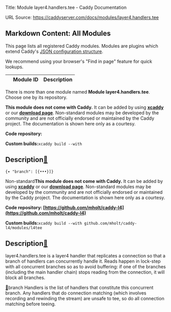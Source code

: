 Title: Module layer4.handlers.tee - Caddy Documentation

URL Source: https://caddyserver.com/docs/modules/layer4.handlers.tee

Markdown Content:
All Modules
-----------

This page lists all registered Caddy modules. Modules are plugins which extend Caddy's [JSON configuration structure](https://caddyserver.com/docs/json/).

We recommend using your browser's "Find in page" feature for quick lookups.

|  | Module ID | Description |
| --- | --- | --- |

There is more than one module named **Module layer4.handlers.tee**. Choose one by its repository.

**This module does not come with Caddy.** It can be added by using **[xcaddy](https://caddyserver.com/docs/build#xcaddy)** or our **[download page](https://caddyserver.com/download)**. Non-standard modules may be developed by the community and are not officially endorsed or maintained by the Caddy project. The documentation is shown here only as a courtesy.

**Code repository:**

**Custom builds:**`xcaddy build --with`

Description[🔗](https://caddyserver.com/docs/modules/layer4.handlers.tee#docs "Direct link")
--------------------------------------------------------------------------------------------

`{▾	"branch": [{•••}]}`

Non-standard**This module does not come with Caddy.** It can be added by using **[xcaddy](https://caddyserver.com/docs/build#xcaddy)** or our **[download page](https://caddyserver.com/download)**. Non-standard modules may be developed by the community and are not officially endorsed or maintained by the Caddy project. The documentation is shown here only as a courtesy.

**Code repository: [https://github.com/mholt/caddy-l4](https://github.com/mholt/caddy-l4)**

**Custom builds:**`xcaddy build --with github.com/mholt/caddy-l4/modules/l4tee`

Description[🔗](https://caddyserver.com/docs/modules/layer4.handlers.tee#docs "Direct link")
--------------------------------------------------------------------------------------------

layer4.handlers.tee is a layer4 handler that replicates a connection so that a branch of handlers can concurrently handle it. Reads happen in lock-step with all concurrent branches so as to avoid buffering: if one of the branches (including the main handler chain) stops reading from the connection, it will block all branches.

[🔗](https://caddyserver.com/docs/modules/layer4.handlers.tee#branch)branch
Handlers is the list of handlers that constitute this concurrent branch. Any handlers that do connection matching (which involves recording and rewinding the stream) are unsafe to tee, so do all connection matching before teeing.
